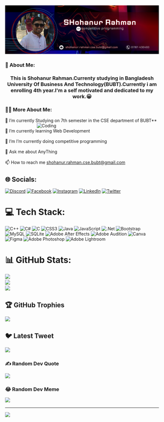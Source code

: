 ![logo](https://github.com/shohanur-rahman93/shohanur-rahman93/blob/main/Screenshot%202023-02-03%20115833.png)

### 👨‍ About Me:
<h3 align="center">This is Shohanur Rahman.Currenty studying in Bangladesh University Of Business And Technology(BUBT).Currently i am enrolling 4th year.I'm a self motivated and dedicated to my work.😀</h3>

### 🧑‍🦰 More About Me:
🔭 I’m currently Studying on 7th semester in the CSE department of BUBT** <img align="right" alt="Coding" width="400" src="https://media2.giphy.com/media/qgQUggAC3Pfv687qPC/giphy.gif"> <br><br>🌱 I’m currently learning Web Development<br><br>🌱 I’m I’m currently doing competitive programming<br><br>💬 Ask me about AnyThing<br><br>📫 How to reach me shohanur.rahman.cse.bubt@gmail.com


## 🌐 Socials:
[![Discord](https://img.shields.io/badge/Discord-%237289DA.svg?logo=discord&logoColor=white)](https://discord.gg/sohanur.rahman.sohan#3604) [![Facebook](https://img.shields.io/badge/Facebook-%231877F2.svg?logo=Facebook&logoColor=white)](https://facebook.com/shohanur.rahman93) [![Instagram](https://img.shields.io/badge/Instagram-%23E4405F.svg?logo=Instagram&logoColor=white)](https://instagram.com/s_r_shohan93) [![LinkedIn](https://img.shields.io/badge/LinkedIn-%230077B5.svg?logo=linkedin&logoColor=white)](https://linkedin.com/in/shohanur-rahman-286b2b233/) [![Twitter](https://img.shields.io/badge/Twitter-%231DA1F2.svg?logo=Twitter&logoColor=white)](https://twitter.com/@s_r_shohan93) 

# 💻 Tech Stack:
![C++](https://img.shields.io/badge/c++-%2300599C.svg?style=for-the-badge&logo=c%2B%2B&logoColor=white) ![C#](https://img.shields.io/badge/c%23-%23239120.svg?style=for-the-badge&logo=c-sharp&logoColor=white) ![C](https://img.shields.io/badge/c-%2300599C.svg?style=for-the-badge&logo=c&logoColor=white) ![CSS3](https://img.shields.io/badge/css3-%231572B6.svg?style=for-the-badge&logo=css3&logoColor=white) ![Java](https://img.shields.io/badge/java-%23ED8B00.svg?style=for-the-badge&logo=java&logoColor=white) ![JavaScript](https://img.shields.io/badge/javascript-%23323330.svg?style=for-the-badge&logo=javascript&logoColor=%23F7DF1E) ![.Net](https://img.shields.io/badge/.NET-5C2D91?style=for-the-badge&logo=.net&logoColor=white) ![Bootstrap](https://img.shields.io/badge/bootstrap-%23563D7C.svg?style=for-the-badge&logo=bootstrap&logoColor=white) ![MySQL](https://img.shields.io/badge/mysql-%2300f.svg?style=for-the-badge&logo=mysql&logoColor=white) ![SQLite](https://img.shields.io/badge/sqlite-%2307405e.svg?style=for-the-badge&logo=sqlite&logoColor=white) ![Adobe After Effects](https://img.shields.io/badge/Adobe%20After%20Effects-9999FF.svg?style=for-the-badge&logo=Adobe%20After%20Effects&logoColor=white) ![Adobe Audition](https://img.shields.io/badge/Adobe%20Audition-9999FF.svg?style=for-the-badge&logo=Adobe%20Audition&logoColor=white) ![Canva](https://img.shields.io/badge/Canva-%2300C4CC.svg?style=for-the-badge&logo=Canva&logoColor=white) 	![Figma](https://img.shields.io/badge/figma-%23F24E1E.svg?style=for-the-badge&logo=figma&logoColor=white) ![Adobe Photoshop](https://img.shields.io/badge/adobephotoshop-%2331A8FF.svg?style=for-the-badge&logo=adobephotoshop&logoColor=white) ![Adobe Lightroom](https://img.shields.io/badge/Adobe%20Lightroom-31A8FF.svg?style=for-the-badge&logo=Adobe%20Lightroom&logoColor=white)
# 📊 GitHub Stats:
![](https://github-readme-stats.vercel.app/api?username=shohanur-rahman93&theme=radical&hide_border=false&include_all_commits=true&count_private=true)<br/>
![](https://github-readme-streak-stats.herokuapp.com/?user=shohanur-rahman93&theme=radical&hide_border=false)<br/>
![](https://github-readme-stats.vercel.app/api/top-langs/?username=shohanur-rahman93&theme=radical&hide_border=false&include_all_commits=true&count_private=true&layout=compact)

## 🏆 GitHub Trophies
![](https://github-profile-trophy.vercel.app/?username=shohanur-rahman93&theme=radical&no-frame=false&no-bg=true&margin-w=4)

## 🐦 Latest Tweet
[![](https://gtce.itsvg.in/api?username=@s_r_shohan93)](https://github.com/VishwaGauravIn/github-twitter-card-embed)

### ✍️ Random Dev Quote
![](https://quotes-github-readme.vercel.app/api?type=horizontal&theme=radical)

### 😂 Random Dev Meme
<img src="https://random-memer.herokuapp.com/" width="512px"/>

---
[![](https://visitcount.itsvg.in/api?id=shohanur-rahman93&icon=0&color=0)](https://visitcount.itsvg.in)

<!-- Proudly created with GPRM ( https://gprm.itsvg.in ) -->
